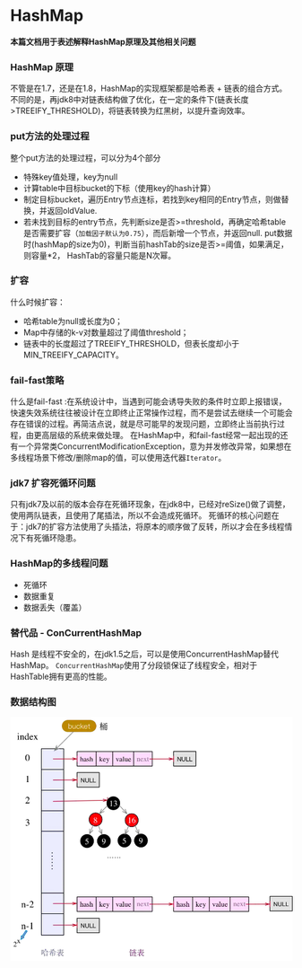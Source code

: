# HashMap
**本篇文档用于表述解释HashMap原理及其他相关问题**

### HashMap 原理

不管是在1.7，还是在1.8，HashMap的实现框架都是哈希表 + 链表的组合方式。不同的是，再jdk8中对链表结构做了优化，在一定的条件下(链表长度>TREEIFY_THRESHOLD)，将链表转换为红黑树，以提升查询效率。

###  put方法的处理过程

整个put方法的处理过程，可以分为4个部分
* 特殊key值处理，key为null
* 计算table中目标bucket的下标（使用key的hash计算）
* 制定目标bucket，遍历Entry节点连标，若找到key相同的Entry节点，则做替换，并返回oldValue.
* 若未找到目标的entry节点，先判断size是否>=threshold，再确定哈希table是否需要扩容（``加载因子默认为0.75``），而后新增一个节点，并返回null.
put数据时(hashMap的size为0)，判断当前hashTab的size是否>=阈值，如果满足，则容量*2， HashTab的容量只能是N次幂。

### 扩容
什么时候扩容：
* 哈希table为null或长度为0；
* Map中存储的k-v对数量超过了阈值threshold；
* 链表中的长度超过了TREEIFY_THRESHOLD，但表长度却小于MIN_TREEIFY_CAPACITY。

### fail-fast策略
什么是fail-fast :在系统设计中，当遇到可能会诱导失败的条件时立即上报错误，快速失效系统往往被设计在立即终止正常操作过程，而不是尝试去继续一个可能会存在错误的过程。再简洁点说，就是尽可能早的发现问题，立即终止当前执行过程，由更高层级的系统来做处理。
在HashMap中，和fail-fast经常一起出现的还有一个异常类ConcurrentModificationException，意为并发修改异常，如果想在多线程场景下修改/删除map的值，可以使用迭代器``Iterator``。

### jdk7 扩容死循环问题
只有jdk7及以前的版本会存在死循环现象，在jdk8中，已经对reSize()做了调整，使用两队链表，且使用了尾插法，所以不会造成死循环。
死循环的核心问题在于：jdk7的扩容方法使用了头插法，将原本的顺序做了反转，所以才会在多线程情况下有死循环隐患。

### HashMap的多线程问题
* 死循环
* 数据重复
* 数据丢失（覆盖）

### 替代品 - ConCurrentHashMap
Hash 是线程不安全的，在jdk1.5之后，可以是使用ConcurrentHashMap替代 HashMap。
``ConcurrentHashMap``使用了分段锁保证了线程安全，相对于HashTable拥有更高的性能。

### 数据结构图
![image1](../../../res/hashmap/image1.png)